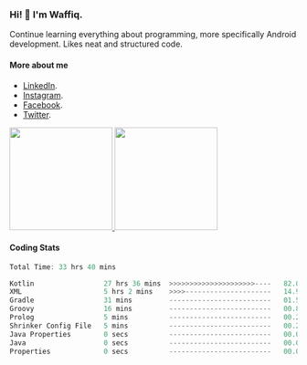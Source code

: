 ### Hi! 👋 I'm Waffiq.

Continue learning everything about programming, more specifically Android development. Likes neat and structured code.

#### More about me 
- [LinkedIn](https://www.linkedin.com/in/waffiqaziz/).
- [Instagram](https://www.instagram.com/waffiqaziz/).
- [Facebook](https://web.facebook.com/WaffiqAziz/).
- [Twitter](https://twitter.com/AzizWaffiq).

<p align="left">
<a href="https://github.com/waffiqaziz">
  <img height="180em" src="https://github-readme-stats-eight-theta.vercel.app/api?username=waffiqaziz&show_icons=true&theme=algolia&include_all_commits=true&count_private=true"/>
  <img height="180em" src="https://github-readme-stats-eight-theta.vercel.app/api/top-langs/?username=waffiqaziz&layout=compact&langs_count=8&theme=algolia"/>
</a>
</p>

#### Coding Stats
<!--START_SECTION:waka-->

```rust
Total Time: 33 hrs 40 mins

Kotlin                 27 hrs 36 mins  >>>>>>>>>>>>>>>>>>>>>----   82.01 %
XML                    5 hrs 2 mins    >>>>---------------------   14.99 %
Gradle                 31 mins         -------------------------   01.56 %
Groovy                 16 mins         -------------------------   00.83 %
Prolog                 5 mins          -------------------------   00.28 %
Shrinker Config File   5 mins          -------------------------   00.25 %
Java Properties        0 secs          -------------------------   00.03 %
Java                   0 secs          -------------------------   00.03 %
Properties             0 secs          -------------------------   00.02 %
```

<!--END_SECTION:waka-->

